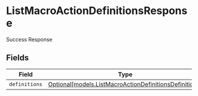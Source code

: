 # ListMacroActionDefinitionsResponse

Success Response


## Fields

| Field                                                                                                        | Type                                                                                                         | Required                                                                                                     | Description                                                                                                  |
| ------------------------------------------------------------------------------------------------------------ | ------------------------------------------------------------------------------------------------------------ | ------------------------------------------------------------------------------------------------------------ | ------------------------------------------------------------------------------------------------------------ |
| `definitions`                                                                                                | [Optional[models.ListMacroActionDefinitionsDefinitions]](../models/listmacroactiondefinitionsdefinitions.md) | :heavy_minus_sign:                                                                                           | N/A                                                                                                          |